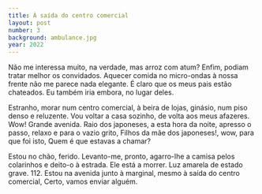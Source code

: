 ```yaml
---
title: À saída do centro comercial
layout: post
number: 3
background: ambulance.jpg
year: 2022
---
```


Não me interessa muito, na verdade, mas arroz com atum? Enfim, podiam tratar melhor os convidados. Aquecer comida no micro-ondas à nossa frente não me parece nada elegante. É claro que os meus pais estão chateados. Eu também iria embora, no lugar deles.

Estranho, morar num centro comercial, à beira de lojas, ginásio, num piso denso e reluzente. Vou voltar a casa sozinho, de volta aos meus afazeres. Wow! Grande avenida. Raio dos japoneses, a esta hora da noite, apresso o passo, relaxo e para o vazio grito, Filhos da mãe dos japoneses!, wow, para que foi isto, Quem é que estavas a chamar?

Estou no chão, ferido. Levanto-me, pronto, agarro-lhe a camisa pelos colarinhos e deito-o à estrada. Ele está a morrer. Luz amarela de estado grave. 112. Estou na avenida junto à marginal, mesmo à saída do centro comercial, Certo, vamos enviar alguém.
